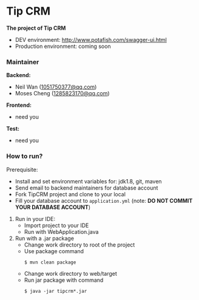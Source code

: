 # Tip CRM
**The project of Tip CRM**

* DEV environment: http://www.potafish.com/swagger-ui.html
* Production environment: coming soon
### Maintainer
**Backend:**
 * Neil Wan (1051750377@qq.com) 
 * Moses Cheng (1285823170@qq.com)
 
**Frontend:**
 * need you
 
**Test:**
 * need you 
### How to run?
Prerequisite:
* Install and set environment variables for: jdk1.8, git, maven
* Send email to backend maintainers for database account
* Fork TipCRM project and clone to your local
* Fill your database account to `application.yml` (note: **DO NOT COMMIT YOUR DATABASE ACCOUNT**)
1. Run in your IDE:
    * Import project to your IDE
    * Run with WebApplication.java
2. Run with a .jar package
    * Change work directory to root of the project
    * Use package command
        ```
        $ mvn clean package
        ```
    * Change work directory to web/target
    * Run jar package with command
        ```
        $ java -jar tipcrm*.jar
        ```